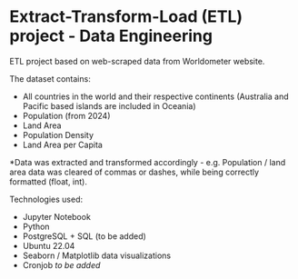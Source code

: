 # Extract-Transform-Load (ETL) project - Data Engineering

ETL project based on web-scraped data from Worldometer website.

The dataset contains:
- All countries in the world and their respective continents (Australia and Pacific based islands are included in Oceania)
- Population (from 2024)
- Land Area
- Population Density
- Land Area per Capita

*Data was extracted and transformed accordingly - e.g. Population / land area data was cleared of commas or dashes, while being correctly formatted (float, int).

Technologies used:
- Jupyter Notebook
- Python 
- PostgreSQL + SQL (to be added)
- Ubuntu 22.04
- Seaborn / Matplotlib data visualizations
- Cronjob *to be added*
